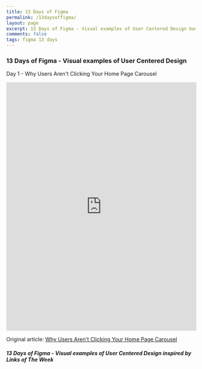 ```yaml
---
title: 13 Days of Figma
permalink: /13daysoffigma/
layout: page
excerpt: 13 Days of Figma - Visual examples of User Centered Design based on Links of The Week articles by Terry Wells MA Design
comments: false
tags: figma 13 days
---
```


### 13 Days of Figma - Visual examples of User Centered Design

Day 1 - Why Users Aren't Clicking Your Home Page Carousel

<iframe style="border: 1px solid rgba(0, 0, 0, 0.1);" width="100%" height="660" src="https://www.figma.com/embed?embed_host=share&url=https%3A%2F%2Fwww.figma.com%2Fproto%2FsHmDkX5WbFkFQRVuPJif6A%2FReissued%3Fnode-id%3D1%253A148%26viewport%3D91%252C-338%252C1%26scaling%3Dmin-zoom" allowfullscreen></iframe>

Original article: <a href="https://uxmovement.com/navigation/why-users-arent-clicking-your-home-page-carousel/" title="Why Users Aren't Clicking Your Home Page Carousel" alt="Why Users Aren't Clicking Your Home Page Carousel" target="_blank">Why Users Aren't Clicking Your Home Page Carousel</a>

##### 13 Days of Figma - Visual examples of User Centered Design inspired by Links of The Week
